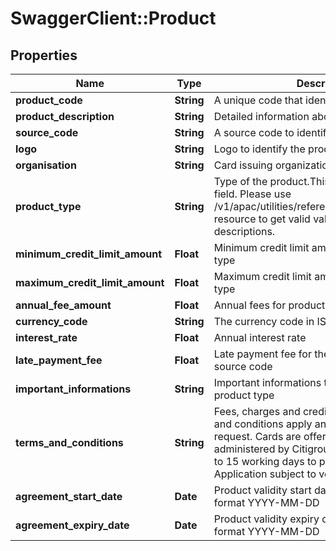# SwaggerClient::Product

## Properties
Name | Type | Description | Notes
------------ | ------------- | ------------- | -------------
**product_code** | **String** | A unique code that identifies the product. | 
**product_description** | **String** | Detailed information about offered product | 
**source_code** | **String** | A source code to identify the product. | 
**logo** | **String** | Logo to identify the product. | [optional] 
**organisation** | **String** | Card issuing organization name | [optional] 
**product_type** | **String** | Type of the product.This is a reference data field. Please use /v1/apac/utilities/referenceData/{productType} resource to get valid values of this field with descriptions. | 
**minimum_credit_limit_amount** | **Float** | Minimum credit limit amount for the product type | 
**maximum_credit_limit_amount** | **Float** | Maximum credit limit amount for the product type | 
**annual_fee_amount** | **Float** | Annual fees for product type and source code | [optional] 
**currency_code** | **String** | The currency code in ISO 4217 format | 
**interest_rate** | **Float** | Annual interest rate | 
**late_payment_fee** | **Float** | Late payment fee for the product type and source code | 
**important_informations** | **String** | Important informations to know about the product type | 
**terms_and_conditions** | **String** | Fees, charges and credit criteria apply. Terms and conditions apply and are available upon request. Cards are offered, issued and administered by Citigroup Pty Limited.Allow up to 15 working days to process your Application subject to verification. | 
**agreement_start_date** | **Date** | Product validity start date in ISO 8601 date format YYYY-MM-DD | 
**agreement_expiry_date** | **Date** | Product validity expiry date in ISO 8601 date format YYYY-MM-DD | 

